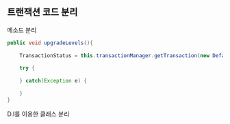 ## 트랜잭션 코드 분리
메소드 분리  
``` java
public void upgradeLevels(){
    
    TransactionStatus = this.transactionManager.getTransaction(new DefaultTransactionDefinion());
    
    try {
    
    } catch(Exception e) {
    
    }
}
```  
D.I를 이용한 클래스 분리
